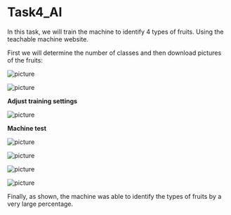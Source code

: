 # Task4_AI
In this task, we will train the machine to identify 4 types of fruits. Using the teachable machine website.

First we will determine the number of classes and then download pictures of the fruits:

![picture](1.png)

![picture](2.png)

**Adjust training settings**

![picture](3.png)

**Machine test**

![picture](4.png)

![picture](5.png)

![picture](6.png)

![picture](7.png)

Finally, as shown, the machine was able to identify the types of fruits by a very large percentage.
